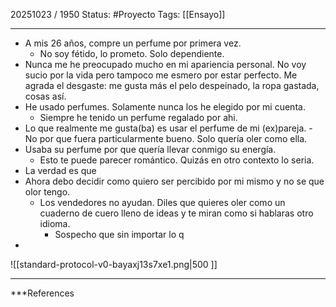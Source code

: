 20251023 / 1950
Status: #Proyecto 
Tags: [[Ensayo]]

------
- A mis 26 años, compre un perfume por primera vez. 
	- No soy fétido, lo prometo. Solo dependiente. 
- Nunca me he preocupado mucho en mi apariencia personal. No voy sucio por la vida pero tampoco me esmero por estar perfecto. Me agrada el desgaste: me gusta más el pelo despeinado, la ropa gastada, cosas así.
- He usado perfumes. Solamente nunca los he elegido por mi cuenta. 
	- Siempre he tenido un perfume regalado por ahi. 
- Lo que realmente me gusta(ba) es usar el perfume de mi (ex)pareja. 
		- No por que fuera particularmente bueno. Solo quería oler como ella. 
- Usaba su perfume por que quería llevar conmigo su energía. 
	- Esto te puede parecer romántico. Quizás en otro contexto lo seria. 
- La verdad es que 
- Ahora debo decidir como quiero ser percibido por mi mismo y no se que olor tengo. 
	- Los vendedores no ayudan. Diles que quieres oler como un cuaderno de cuero lleno de ideas y te miran como si hablaras otro idioma. 
		- Sospecho que sin importar lo q
- 






![[standard-protocol-v0-bayaxj13s7xe1.png|500 ]]

---
 ***References 

